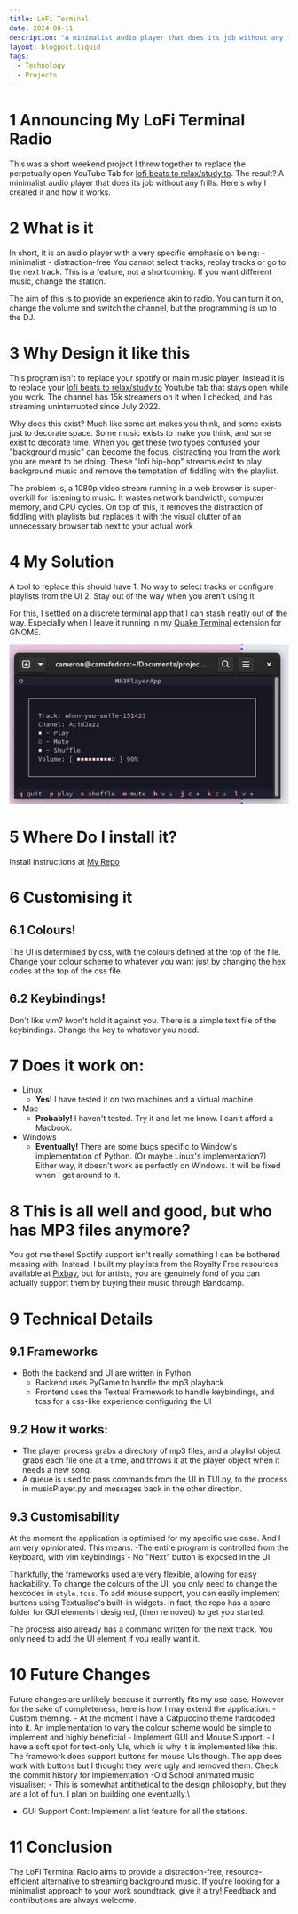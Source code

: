 ```yaml
---
title: LoFi Terminal
date: 2024-08-11
description: "A minimalist audio player that does its job without any frills."
layout: blogpost.liquid
tags:
  - Technology
  - Projects
---
```

# 1 Announcing My LoFi Terminal Radio

This was a short weekend project I threw together to replace the
perpetually open YouTube Tab for [lofi beats to relax/study
to](https://www.youtube.com/watch?v=jfKfPfyJRdk). The result? A
minimalist audio player that does its job without any frills. Here\'s
why I created it and how it works.

# 2 What is it

In short, it is an audio player with a very specific emphasis on
being: - minimalist - distraction-free You cannot select tracks, replay
tracks or go to the next track. This is a feature, not a shortcoming. If
you want different music, change the station.

The aim of this is to provide an experience akin to radio. You can turn
it on, change the volume and switch the channel, but the programming is
up to the DJ.

# 3 Why Design it like this

This program isn\'t to replace your spotify or main music player.
Instead it is to replace your [lofi beats to relax/study
to](https://www.youtube.com/watch?v=jfKfPfyJRdk) Youtube tab that stays
open while you work. The channel has 15k streamers on it when I checked,
and has streaming uninterrupted since July 2022.

Why does this exist? Much like some art makes you think, and some exists
just to decorate space. Some music exists to make you think, and some
exist to decorate time. When you get these two types confused your
\"background music\" can become the focus, distracting you from the work
you are meant to be doing. These \"lofi hip-hop\" streams exist to play
background music and remove the temptation of fiddling with the
playlist.

The problem is, a 1080p video stream running in a web browser is
super-overkill for listening to music. It wastes network bandwidth,
computer memory, and CPU cycles. On top of this, it removes the
distraction of fiddling with playlists but replaces it with the visual
clutter of an unnecessary browser tab next to your actual work

# 4 My Solution

A tool to replace this should have 1. No way to select tracks or
configure playlists from the UI 2. Stay out of the way when you aren\'t
using it

For this, I settled on a discrete terminal app that I can stash neatly
out of the way. Especially when I leave it running in my [Quake
Terminal](https://extensions.gnome.org/extension/6307/quake-terminal/)
extension for GNOME.

![Screenshot of the UI](lofiRadio.png)

# 5 Where Do I install it?

Install instructions at [My
Repo](https://github.com/CJones-Optics/lofi-player)

# 6 Customising it

## 6.1 Colours!

The UI is determined by css, with the colours defined at the top of the
file. Change your colour scheme to whatever you want just by changing
the hex codes at the top of the css file.

## 6.2 Keybindings!

Don\'t like vim? Iwon\'t hold it against you. There is a simple text
file of the keybindings. Change the key to whatever you need.

# 7 Does it work on:

-   Linux
    -   **Yes!** I have tested it on two machines and a virtual machine
-   Mac
    -   **Probably!** I haven\'t tested. Try it and let me know. I
        can\'t afford a Macbook.
-   Windows
    -   **Eventually!** There are some bugs specific to Window\'s
        implementation of Python. (Or maybe Linux\'s implementation?)
        Either way, it doesn\'t work as perfectly on Windows. It will be
        fixed when I get around to it.

# 8 This is all well and good, but who has MP3 files anymore?

You got me there! Spotify support isn\'t really something I can be
bothered messing with. Instead, I built my playlists from the Royalty
Free resources available at
[Pixbay](https://pixabay.com/music/search/lofi/), but for artists, you
are genuinely fond of you can actually support them by buying their
music through Bandcamp.

# 9 Technical Details

## 9.1 Frameworks

-   Both the backend and UI are written in Python
    -   Backend uses PyGame to handle the mp3 playback
    -   Frontend uses the Textual Framework to handle keybindings, and
        tcss for a css-like experience configuring the UI

## 9.2 How it works:

-   The player process grabs a directory of mp3 files, and a playlist
    object grabs each file one at a time, and throws it at the player
    object when it needs a new song.
-   A queue is used to pass commands from the UI in TUI.py, to the
    process in musicPlayer.py and messages back in the other direction.

## 9.3 Customisability

At the moment the application is optimised for my specific use case. And
I am very opinionated. This means: -The entire program is controlled
from the keyboard, with vim keybindings - No \"Next\" button is exposed
in the UI.

Thankfully, the frameworks used are very flexible, allowing for easy
hackability. To change the colours of the UI, you only need to change
the hexcodes in `style.tcss`. To add mouse support, you can easily
implement buttons using Textualise\'s built-in widgets. In fact, the
repo has a spare folder for GUI elements I designed, (then removed) to
get you started.

The process also already has a command written for the next track. You
only need to add the UI element if you really want it.

# 10 Future Changes

Future changes are unlikely because it currently fits my use case.
However for the sake of completeness, here is how I may extend the
application. - Custom theming. - At the moment I have a Catpuccino theme
hardcoded into it. An implementation to vary the colour scheme would be
simple to implement and highly beneficial - Implement GUI and Mouse
Support. - I have a soft spot for text-only UIs, which is why it is
implemented like this. The framework does support buttons for mouse UIs
though. The app does work with buttons but I thought they were ugly and
removed them. Check the commit history for implementation -Old School
animated music visualiser: - This is somewhat antithetical to the design
philosophy, but they are a lot of fun. I plan on building one
eventually.\
- GUI Support Cont: Implement a list feature for all the stations.

# 11 Conclusion

The LoFi Terminal Radio aims to provide a distraction-free,
resource-efficient alternative to streaming background music. If you\'re
looking for a minimalist approach to your work soundtrack, give it a
try! Feedback and contributions are always welcome.
